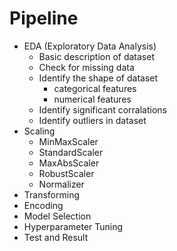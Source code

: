 # Pipeline
  * EDA (Exploratory Data Analysis)
    - Basic description of dataset
    - Check for missing data
    - Identify the shape of dataset
        - categorical features
        - numerical features
    - Identify significant corralations
    - Identify outliers in dataset
  * Scaling
     - MinMaxScaler
     - StandardScaler
     - MaxAbsScaler
     - RobustScaler
     - Normalizer
  * Transforming
  * Encoding   
  * Model Selection
  * Hyperparameter Tuning
  * Test and Result

